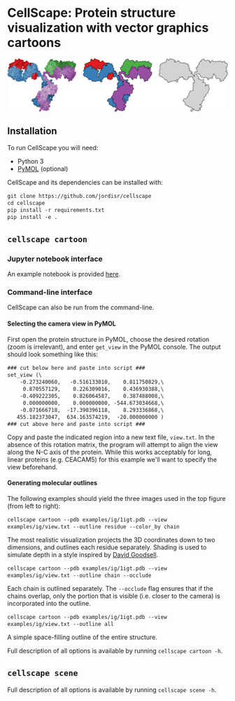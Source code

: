 # CellScape: Protein structure visualization with vector graphics cartoons
<img src="ig_example.png" alt="logo" width=700/>

## Installation
To run CellScape you will need:
* Python 3
* [PyMOL](https://pymol.org/2/) (optional)

CellScape and its dependencies can be installed with:

```
git clone https://github.com/jordisr/cellscape
cd cellscape
pip install -r requirements.txt
pip install -e .
```

## `cellscape cartoon`

### Jupyter notebook interface
An example notebook is provided [here](examples/cartoon.ipynb).

### Command-line interface

CellScape can also be run from the command-line.

#### Selecting the camera view in PyMOL
First open the protein structure in PyMOL, choose the desired rotation (zoom is irrelevant), and enter `get_view` in the PyMOL console. The output should look something like this:
```
### cut below here and paste into script ###
set_view (\
    -0.273240060,   -0.516133010,    0.811750829,\
     0.870557129,    0.226309016,    0.436930388,\
    -0.409222305,    0.826064587,    0.387488008,\
     0.000000000,    0.000000000, -544.673034668,\
    -0.071666718,  -17.390396118,    8.293336868,\
   455.182373047,  634.163574219,  -20.000000000 )
### cut above here and paste into script ###
```
Copy and paste the indicated region into a new text file, `view.txt`. In the absence of this rotation matrix, the program will attempt to align the view along the N-C axis of the protein. While this works acceptably for long, linear proteins (e.g. CEACAM5) for this example we'll want to specify the view beforehand.

#### Generating molecular outlines
The following examples should yield the three images used in the top figure (from left to right):
```
cellscape cartoon --pdb examples/ig/1igt.pdb --view examples/ig/view.txt --outline residue --color_by chain
```
The most realistic visualization projects the 3D coordinates down to two dimensions, and outlines each residue separately. Shading is used to simulate depth in a style inspired by [David Goodsell](https://pdb101.rcsb.org/motm/21).

```
cellscape cartoon --pdb examples/ig/1igt.pdb --view examples/ig/view.txt --outline chain --occlude
```
Each chain is outlined separately. The `--occlude` flag ensures that if the chains overlap, only the portion that is visible (i.e. closer to the camera) is incorporated into the outline.

```
cellscape cartoon --pdb examples/ig/1igt.pdb --view examples/ig/view.txt --outline all
```
A simple space-filling outline of the entire structure.

Full description of all options is available by running `cellscape cartoon -h`.

## `cellscape scene`

Full description of all options is available by running `cellscape scene -h`.
